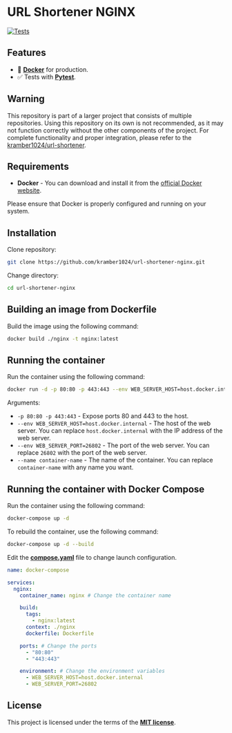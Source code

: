 # URL Shortener NGINX

<a href="https://github.com/kramber1024/url-shortener-nginx/actions/workflows/tests.yml" target="_blank"><img src="https://github.com/kramber1024/url-shortener-nginx/actions/workflows/tests.yml/badge.svg" alt="Tests"></a>

## Features

- 🐋 [**Docker**](https://www.docker.com/) for production.
- ✅ Tests with [**Pytest**](https://pytest.org/).

## Warning

This repository is part of a larger project that consists of multiple repositories. Using this repository on its own is not recommended, as it may not function correctly without the other components of the project. For complete functionality and proper integration, please refer to the [kramber1024/url-shortener](https://github.com/kramber1024/url-shortener).

## Requirements

- **Docker** - You can download and install it from the [official Docker website](https://www.docker.com/).

Please ensure that Docker is properly configured and running on your system.

## Installation

Clone repository:
```bash
git clone https://github.com/kramber1024/url-shortener-nginx.git
```

Change directory:
```bash
cd url-shortener-nginx
```

## Building an image from Dockerfile

Build the image using the following command:
```bash
docker build ./nginx -t nginx:latest
```

## Running the container

Run the container using the following command:
```bash
docker run -d -p 80:80 -p 443:443 --env WEB_SERVER_HOST=host.docker.internal --env WEB_SERVER_PORT=26802 --name container-name nginx
```
Arguments:
- `-p 80:80 -p 443:443` - Expose ports 80 and 443 to the host.
- `--env WEB_SERVER_HOST=host.docker.internal` - The host of the web server. You can replace `host.docker.internal` with the IP address of the web server.
- `--env WEB_SERVER_PORT=26802` - The port of the web server. You can replace `26802` with the port of the web server.
- `--name container-name` - The name of the container. You can replace `container-name` with any name you want.

## Running the container with Docker Compose

Run the container using the following command:
```bash
docker-compose up -d
```

To rebuild the container, use the following command:
```bash
docker-compose up -d --build
```

Edit the [**compose.yaml**](./compose.yaml) file to change launch configuration.

```yaml
name: docker-compose

services:
  nginx:
    container_name: nginx # Change the container name

    build:
      tags:
        - nginx:latest
      context: ./nginx
      dockerfile: Dockerfile

    ports: # Change the ports
      - "80:80"
      - "443:443"

    environment: # Change the environment variables
      - WEB_SERVER_HOST=host.docker.internal
      - WEB_SERVER_PORT=26802
```

## License

This project is licensed under the terms of the [**MIT license**](./LICENSE).
